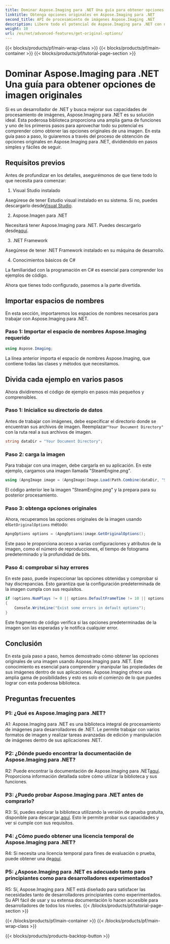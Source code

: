 ```yaml
---
title: Dominar Aspose.Imaging para .NET Una guía para obtener opciones de imagen originales
linktitle: Obtenga opciones originales en Aspose.Imaging para .NET
second_title: API de procesamiento de imágenes Aspose.Imaging .NET
description: Libere todo el potencial de Aspose.Imaging para .NET con nuestra guía paso a paso para obtener opciones originales. Aprenda a trabajar con imágenes en sus aplicaciones .NET con facilidad.
weight: 10
url: /es/net/advanced-features/get-original-options/
---
```


{{< blocks/products/pf/main-wrap-class >}}
{{< blocks/products/pf/main-container >}}
{{< blocks/products/pf/tutorial-page-section >}}

# Dominar Aspose.Imaging para .NET Una guía para obtener opciones de imagen originales

Si es un desarrollador de .NET y busca mejorar sus capacidades de procesamiento de imágenes, Aspose.Imaging para .NET es su solución ideal. Esta poderosa biblioteca proporciona una amplia gama de funciones y uno de los primeros pasos para aprovechar todo su potencial es comprender cómo obtener las opciones originales de una imagen. En esta guía paso a paso, lo guiaremos a través del proceso de obtención de opciones originales en Aspose.Imaging para .NET, dividiéndolo en pasos simples y fáciles de seguir.

## Requisitos previos

Antes de profundizar en los detalles, asegurémonos de que tiene todo lo que necesita para comenzar:

1. Visual Studio instalado

 Asegúrese de tener Estudio visual instalado en su sistema. Si no, puedes descargarlo desde[Visual Studio](https://visualstudio.microsoft.com/).

2. Aspose.Imagen para .NET

 Necesitará tener Aspose.Imaging para .NET. Puedes descargarlo desde[aquí](https://releases.aspose.com/imaging/net/).

3. .NET Framework

Asegúrese de tener .NET Framework instalado en su máquina de desarrollo.

4. Conocimientos básicos de C#

La familiaridad con la programación en C# es esencial para comprender los ejemplos de código.

Ahora que tienes todo configurado, pasemos a la parte divertida.

## Importar espacios de nombres

En esta sección, importaremos los espacios de nombres necesarios para trabajar con Aspose.Imaging para .NET.

### Paso 1: Importar el espacio de nombres Aspose.Imaging requerido

```csharp
using Aspose.Imaging;
```

La línea anterior importa el espacio de nombres Aspose.Imaging, que contiene todas las clases y métodos que necesitamos.

## Divida cada ejemplo en varios pasos

Ahora dividiremos el código de ejemplo en pasos más pequeños y comprensibles.

### Paso 1: Inicialice su directorio de datos

 Antes de trabajar con imágenes, debe especificar el directorio donde se encuentran sus archivos de imagen. Reemplazar`"Your Document Directory"` con la ruta real a sus archivos de imagen.

```csharp
string dataDir = "Your Document Directory";
```

### Paso 2: carga la imagen

Para trabajar con una imagen, debe cargarla en su aplicación. En este ejemplo, cargamos una imagen llamada "SteamEngine.png".

```csharp
using (ApngImage image = (ApngImage)Image.Load(Path.Combine(dataDir, "SteamEngine.png")))
```

El código anterior lee la imagen "SteamEngine.png" y la prepara para su posterior procesamiento.

### Paso 3: obtenga opciones originales

 Ahora, recuperamos las opciones originales de la imagen usando el`GetOriginalOptions` método:

```csharp
ApngOptions options = (ApngOptions)image.GetOriginalOptions();
```

Este paso le proporciona acceso a varias configuraciones y atributos de la imagen, como el número de reproducciones, el tiempo de fotograma predeterminado y la profundidad de bits.

### Paso 4: comprobar si hay errores

En este paso, puede inspeccionar las opciones obtenidas y comprobar si hay discrepancias. Esto garantiza que la configuración predeterminada de la imagen cumpla con sus requisitos.

```csharp
if (options.NumPlays != 0 || options.DefaultFrameTime != 10 || options.BitDepth != 8)
{
    Console.WriteLine("Exist some errors in default options");
}
```

Este fragmento de código verifica si las opciones predeterminadas de la imagen son las esperadas y le notifica cualquier error.

## Conclusión

En esta guía paso a paso, hemos demostrado cómo obtener las opciones originales de una imagen usando Aspose.Imaging para .NET. Este conocimiento es esencial para comprender y manipular las propiedades de sus imágenes dentro de sus aplicaciones. Aspose.Imaging ofrece una amplia gama de posibilidades y esto es solo el comienzo de lo que puedes lograr con esta poderosa biblioteca.

## Preguntas frecuentes

### P1: ¿Qué es Aspose.Imaging para .NET?

A1: Aspose.Imaging para .NET es una biblioteca integral de procesamiento de imágenes para desarrolladores de .NET. Le permite trabajar con varios formatos de imagen y realizar tareas avanzadas de edición y manipulación de imágenes dentro de sus aplicaciones .NET.

### P2: ¿Dónde puedo encontrar la documentación de Aspose.Imaging para .NET?

 R2: Puede encontrar la documentación de Aspose.Imaging para .NET[aquí](https://reference.aspose.com/imaging/net/). Proporciona información detallada sobre cómo utilizar la biblioteca y sus funciones.

### P3: ¿Puedo probar Aspose.Imaging para .NET antes de comprarlo?

 R3: Sí, puedes explorar la biblioteca utilizando la versión de prueba gratuita, disponible para descargar.[aquí](https://releases.aspose.com/). Esto le permite probar sus capacidades y ver si cumple con sus requisitos.

### P4: ¿Cómo puedo obtener una licencia temporal de Aspose.Imaging para .NET?

 R4: Si necesita una licencia temporal para fines de evaluación o prueba, puede obtener una de[aquí](https://purchase.aspose.com/temporary-license/).

### P5: ¿Aspose.Imaging para .NET es adecuado tanto para principiantes como para desarrolladores experimentados?

R5: Sí, Aspose.Imaging para .NET está diseñado para satisfacer las necesidades tanto de desarrolladores principiantes como experimentados. Su API fácil de usar y su extensa documentación lo hacen accesible para desarrolladores de todos los niveles.
{{< /blocks/products/pf/tutorial-page-section >}}

{{< /blocks/products/pf/main-container >}}
{{< /blocks/products/pf/main-wrap-class >}}

{{< blocks/products/products-backtop-button >}}
